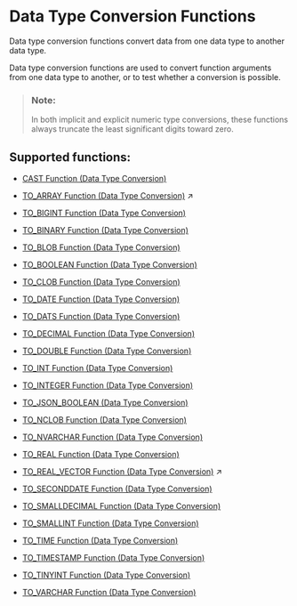 <!-- loio209ddefe75191014ac249bf78ba2a1e9 -->

# Data Type Conversion Functions

Data type conversion functions convert data from one data type to another data type.



Data type conversion functions are used to convert function arguments from one data type to another, or to test whether a conversion is possible.

> ### Note:  
> In both implicit and explicit numeric type conversions, these functions always truncate the least significant digits toward zero.



## Supported functions:

-   [CAST Function \(Data Type Conversion\)](cast-function-data-type-conversion-20db6dd.md)

-   [TO_ARRAY Function (Data Type Conversion)](https://help.sap.com/viewer/c40cab369db246f1a17feea1c031ddc1/2024_1_QRC/en-US/877008aee4ad4467a1d5ae38f325671d.html "Converts a vector to an ARRAY data type.") :arrow_upper_right:

-   [TO\_BIGINT Function \(Data Type Conversion\)](to-bigint-function-data-type-conversion-20eae5e.md)

-   [TO\_BINARY Function \(Data Type Conversion\)](to-binary-function-data-type-conversion-20eb65d.md)

-   [TO\_BLOB Function \(Data Type Conversion\)](to-blob-function-data-type-conversion-20eba7c.md)

-   [TO\_BOOLEAN Function \(Data Type Conversion\)](to-boolean-function-data-type-conversion-258b535.md)

-   [TO\_CLOB Function \(Data Type Conversion\)](to-clob-function-data-type-conversion-20ebe72.md)

-   [TO\_DATE Function \(Data Type Conversion\)](to-date-function-data-type-conversion-20ec6b6.md)

-   [TO\_DATS Function \(Data Type Conversion\)](to-dats-function-data-type-conversion-20ecb35.md)

-   [TO\_DECIMAL Function \(Data Type Conversion\)](to-decimal-function-data-type-conversion-20ee237.md)

-   [TO\_DOUBLE Function \(Data Type Conversion\)](to-double-function-data-type-conversion-20ee824.md)

-   [TO\_INT Function \(Data Type Conversion\)](to-int-function-data-type-conversion-20ef08b.md)

-   [TO\_INTEGER Function \(Data Type Conversion\)](to-integer-function-data-type-conversion-20ef488.md)

-   [TO\_JSON\_BOOLEAN \(Data Type Conversion\)](to-json-boolean-data-type-conversion-8791a37.md)

-   [TO\_NCLOB Function \(Data Type Conversion\)](to-nclob-function-data-type-conversion-20ef8d6.md)

-   [TO\_NVARCHAR Function \(Data Type Conversion\)](to-nvarchar-function-data-type-conversion-20efce3.md)

-   [TO\_REAL Function \(Data Type Conversion\)](to-real-function-data-type-conversion-20f017b.md)

-   [TO_REAL_VECTOR Function (Data Type Conversion)](https://help.sap.com/viewer/c40cab369db246f1a17feea1c031ddc1/2024_1_QRC/en-US/2c10279264a04affbb018753641b01cf.html "Constructs a vector from a textual or binary representation, or from an array.") :arrow_upper_right:

-   [TO\_SECONDDATE Function \(Data Type Conversion\)](to-seconddate-function-data-type-conversion-20f057b.md)

-   [TO\_SMALLDECIMAL Function \(Data Type Conversion\)](to-smalldecimal-function-data-type-conversion-20f0d4a.md)

-   [TO\_SMALLINT Function \(Data Type Conversion\)](to-smallint-function-data-type-conversion-20f11db.md)

-   [TO\_TIME Function \(Data Type Conversion\)](to-time-function-data-type-conversion-20f1662.md)

-   [TO\_TIMESTAMP Function \(Data Type Conversion\)](to-timestamp-function-data-type-conversion-20f1a5b.md)

-   [TO\_TINYINT Function \(Data Type Conversion\)](to-tinyint-function-data-type-conversion-20f1e6a.md)

-   [TO\_VARCHAR Function \(Data Type Conversion\)](to-varchar-function-data-type-conversion-20f226a.md)


